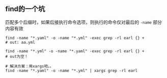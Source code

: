 ## find的一个坑

匹配多个后缀时，如果后接执行命令选项，则执行的命令仅对最后的 `-name` 部分内容有效


```shell
find -name "*.yaml" -o -name "*.yml" -exec grep -rl earl {} +
# out: aa.yml

find -name "*.yml" -o -name "*.yaml" -exec grep -rl earl {} +
# out为空！

# 解决方案：用xargs吧。。
find -name "*.yaml" -o -name "*.yml" | xargs grep -rl earl
```

